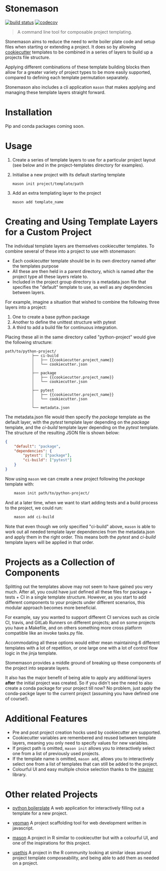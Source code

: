 # Stonemason

[![build status](http://img.shields.io/travis/MrKriss/stonemason/master.svg?style=flat)](https://travis-ci.org/MrKriss/stonemason) 
[![codecov](https://codecov.io/gh/MrKriss/stonemason/branch/master/graph/badge.svg)](https://codecov.io/gh/MrKriss/stonemason)

> A command line tool for composable project templating. 

Stonemason aims to reduce the need to write boiler plate code and setup files when starting or 
extending a project. It does so by allowing [cookiecutter](https://github.com/audreyr/cookiecutter) 
templates to be combined in a series of layers to build up a projects file structure.  

Applying different combinations of these template building blocks then allow for a greater variety of 
project types to be more easily supported, compared to defining each template permutation separately. 

Stonemason also includes a cli application `mason` that makes applying and managing these template 
layers straight forward.  

# Installation 

Pip and conda packages coming soon. 


# Usage 

1. Create a series of template layers to use for a particular project layout (see below and in the 
project-templates directory for examples).

2.  Initialise a new project with its default starting template

        mason init project/template/path

3.  Add an extra templating layer to the project

        mason add template_name


# Creating and Using Template Layers for a Custom Project

The individual template layers are themselves cookiecutter templates. To combine several of these 
into a project to use with stonemason:

* Each cookiecutter template should be in its own directory named after the templates purpose
* All these are then held in a parent directory, which is named after the project type all these 
layers relate to.
* Included in the project group directory is a metadata.json file that specifies the "default" 
  template to use, as well as any dependencies between layers.

For example, imagine a situation that wished to combine the following three layers into a project:

1. One to create a base python package
2. Another to define the unittest structure with pytest
3. A third to add a build file for continuous integration.

Placing these all in the same directory called "python-project" would give the following structure:

```
path/to/python-project/
            ├── ci-build
            │   ├── {{cookiecutter.project_name}}
            │   └── cookiecutter.json
            │ 
            ├── package
            │   ├── {{cookiecutter.project_name}}
            │   └── cookiecutter.json
            │  
            ├── pytest
            │   ├── {{cookiecutter.project_name}}
            │   └── cookiecutter.json
            │
            └── metadata.json
```

The metadata.json file would then specify the *package* template as the default layer, with the 
*pytest* template layer depending on the *package* template, and the *ci-build* template layer 
depending on the *pytest* template. The structure of the resulting JSON file is shown below: 

```json
{
    "default": "package", 
    "dependencies": {
        "pytest": ["package"], 
        "ci-build": ["pytest"]
    }
}
```

Now using `mason` we can create a new project following the *package* template with:

```bash
    mason init path/to/python-project/
```

And at a later time, when we want to start adding tests and a build process to the project, we 
could run: 

```bash
    mason add ci-build
```

Note that even though we only specified "ci-build" above, `mason` is able to work out all needed 
template layer dependencies from the metadata.json and apply them in the right order. This means
both the *pytest* and *ci-build* template layers will be applied in that order. 


# Projects as a Collection of Components

Splitting out the templates above may not seem to have gained you very much. After all, you 
could have just defined all these files for package + tests + CI in a single template structure. 
However, as you start to add different components to your projects under different scenarios, this 
modular approach becomes more beneficial.

For example, say you wanted to support different CI services such as circle CI, travis, and GitLab Runners
on different projects; and on some projects you have a Makefile, and on others something more cross 
platform compatible like an invoke tasks.py file. 

Accommodating all these options would either mean maintaining 6 different templates with a lot of 
repetition, or one large one with a lot of control flow logic in the jinja template. 

Stomemason provides a middle ground of breaking up these components of the project into separate layers. 

It also has the major benefit of being able to apply any additional layers **after** the initial 
project was created. So if you didn't see the need to also create a conda package for your project 
till now? No problem, just apply the conda-packge layer to the current project (assuming you have 
defined one of course!).

# Additional Features

* Pre and post project creation hocks used by cookiecutter are supported.
* Cookiecutter variables are remembered and reused between template layers, meaning you only need 
to specify values for new variables. 
* If project path is omitted, `mason init` allows you to interactively select one from a list of previously
  used projects. 
* If the template name is omitted, `mason add`, allows you to interactively select one from a list 
of templates that can still be added to the project.  
* Colourful UI and easy multiple choice selection thanks to the [inquirer](https://github.com/magmax/python-inquirer)
library.
  

# Other related Projects

* [python boilerplate](https://www.python-boilerplate.com) A web application for interactively filling 
out a template for a new project. 

* [yeoman](http://yeoman.io/) A project scaffolding tool for web development written in javascript. 

* [mason](https://github.com/metacran/mason) A project in R similar to cookiecutter but with a 
colourful UI, and one of the inspirations for this project. 

* [usethis](https://github.com/r-lib/usethis) A project in the R community looking at similar ideas 
around project template composeability, and being able to add them as needed on a project. 

